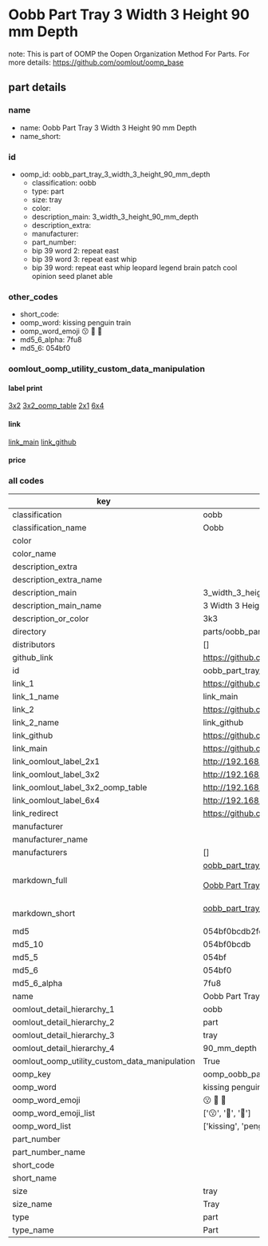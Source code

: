 # Oobb Part Tray 3 Width 3 Height 90 mm Depth  

note: This is part of OOMP the Oopen Organization Method For Parts. For more details: https://github.com/oomlout/oomp_base

##  part details
  







### name
* name: Oobb Part Tray 3 Width 3 Height 90 mm Depth
* name_short: 
### id
* oomp_id: oobb_part_tray_3_width_3_height_90_mm_depth
  * classification: oobb
  * type: part
  * size: tray
  * color: 
  * description_main: 3_width_3_height_90_mm_depth
  * description_extra: 
  * manufacturer: 
  * part_number: 
  * bip 39 word 2: repeat east
  * bip 39 word 3: repeat east whip
  * bip 39 word: repeat east whip leopard legend brain patch cool opinion seed planet able

### other_codes
* short_code: 
* oomp_word: kissing penguin train
* oomp_word_emoji :kissing: :penguin: :train:
* md5_6_alpha: 7fu8
* md5_6: 054bf0






### oomlout_oomp_utility_custom_data_manipulation
#### label print
[3x2](http://192.168.1.245:1112/?label=oomp%207fu8)
[3x2_oomp_table](http://192.168.1.108:1112/?label=oomp%207fu8)
[2x1](http://192.168.1.242:1112/?label=oomp%207fu8)
[6x4](http://192.168.1.55:1112/?label=oomp%207fu8)    

#### link

[link_main](https://github.com/oomlout/oomlout_oomp_version_1_messy/tree/main/parts/oobb_part_tray_3_width_3_height_90_mm_depth) [link_github](https://github.com/oomlout/oomlout_oomp_version_1_messy/tree/main/parts/oobb_part_tray_3_width_3_height_90_mm_depth)                             

#### price







### all codes 
| key | value |  
| --- | --- |  
| classification | oobb |  
| classification_name | Oobb |  
| color |  |  
| color_name |  |  
| description_extra |  |  
| description_extra_name |  |  
| description_main | 3_width_3_height_90_mm_depth |  
| description_main_name | 3 Width 3 Height 90 mm Depth |  
| description_or_color | 3k3 |  
| directory | parts/oobb_part_tray_3_width_3_height_90_mm_depth |  
| distributors | [] |  
| github_link | https://github.com/oomlout/oomlout_oomp_part_src/tree/main/parts/oobb_part_tray_3_width_3_height_90_mm_depth |  
| id | oobb_part_tray_3_width_3_height_90_mm_depth |  
| link_1 | https://github.com/oomlout/oomlout_oomp_version_1_messy/tree/main/parts/oobb_part_tray_3_width_3_height_90_mm_depth |  
| link_1_name | link_main |  
| link_2 | https://github.com/oomlout/oomlout_oomp_version_1_messy/tree/main/parts/oobb_part_tray_3_width_3_height_90_mm_depth |  
| link_2_name | link_github |  
| link_github | https://github.com/oomlout/oomlout_oomp_version_1_messy/tree/main/parts/oobb_part_tray_3_width_3_height_90_mm_depth |  
| link_main | https://github.com/oomlout/oomlout_oomp_version_1_messy/tree/main/parts/oobb_part_tray_3_width_3_height_90_mm_depth |  
| link_oomlout_label_2x1 | http://192.168.1.242:1112/?label=oomp%207fu8 |  
| link_oomlout_label_3x2 | http://192.168.1.245:1112/?label=oomp%207fu8 |  
| link_oomlout_label_3x2_oomp_table | http://192.168.1.108:1112/?label=oomp%207fu8 |  
| link_oomlout_label_6x4 | http://192.168.1.55:1112/?label=oomp%207fu8 |  
| link_redirect | https://github.com/oomlout/oomlout_oomp_version_1_messy/tree/main/parts/oobb_part_tray_3_width_3_height_90_mm_depth |  
| manufacturer |  |  
| manufacturer_name |  |  
| manufacturers | [] |  
| markdown_full | [oobb_part_tray_3_width_3_height_90_mm_depth](none)<br>[](none)<br>[Oobb Part Tray 3 Width 3 Height 90 Mm Depth](none)<br><br> |  
| markdown_short | [oobb_part_tray_3_width_3_height_90_mm_depth](none)<br><br> |  
| md5 | 054bf0bcdb2fd4186bbfc805f4d16db5 |  
| md5_10 | 054bf0bcdb |  
| md5_5 | 054bf |  
| md5_6 | 054bf0 |  
| md5_6_alpha | 7fu8 |  
| name | Oobb Part Tray 3 Width 3 Height 90 mm Depth |  
| oomlout_detail_hierarchy_1 | oobb |  
| oomlout_detail_hierarchy_2 | part |  
| oomlout_detail_hierarchy_3 | tray |  
| oomlout_detail_hierarchy_4 | 90_mm_depth |  
| oomlout_oomp_utility_custom_data_manipulation | True |  
| oomp_key | oomp_oobb_part_tray_3_width_3_height_90_mm_depth |  
| oomp_word | kissing penguin train |  
| oomp_word_emoji | :kissing: :penguin: :train: |  
| oomp_word_emoji_list | [':kissing:', ':penguin:', ':train:'] |  
| oomp_word_list | ['kissing', 'penguin', 'train'] |  
| part_number |  |  
| part_number_name |  |  
| short_code |  |  
| short_name |  |  
| size | tray |  
| size_name | Tray |  
| type | part |  
| type_name | Part |  
